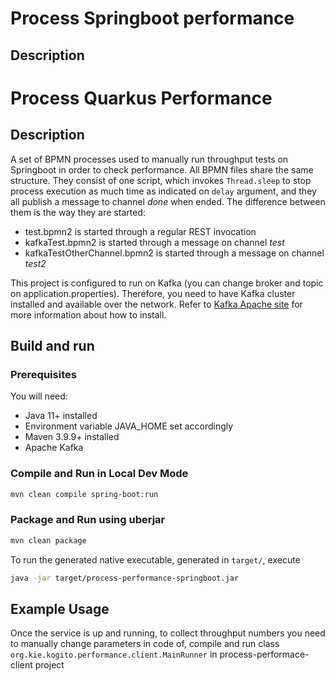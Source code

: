 # Process Springboot performance

## Description

# Process Quarkus Performance

## Description

A set of BPMN processes used to manually run throughput tests on Springboot  in order to check performance.
All BPMN files share the same structure. They consist of one script, which invokes ``Thread.sleep`` to stop process execution as much time as indicated on ``delay`` argument, and they all publish a message 
to channel  _done_  when ended. 
The difference between them is the way they are started: 
* test.bpmn2 is started through a regular REST invocation
* kafkaTest.bpmn2 is started through a message on channel  _test_
* kafkaTestOtherChannel.bpmn2 is started through a message on channel  _test2_
 
This project is configured to run on Kafka (you can change broker and topic on application.properties). Therefore, you need to have
Kafka cluster installed and available over the network. Refer to [Kafka Apache site](https://kafka.apache.org/quickstart) for more information about how to install. 

## Build and run

### Prerequisites

You will need:
  - Java 11+ installed
  - Environment variable JAVA_HOME set accordingly
  - Maven 3.9.9+ installed
  - Apache Kafka

### Compile and Run in Local Dev Mode

```sh
mvn clean compile spring-boot:run
```


### Package and Run using uberjar

```sh
mvn clean package
```

To run the generated native executable, generated in `target/`, execute

```sh
java -jar target/process-performance-springboot.jar
```


## Example Usage

Once the service is up and running, to collect throughput numbers you need to manually change parameters in code of, compile and  run class ```org.kie.kogito.performance.client.MainRunner``` in process-performace-client project

